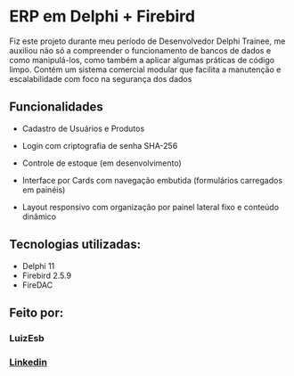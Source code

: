 # ERP em Delphi + Firebird

Fiz este projeto durante meu período de Desenvolvedor Delphi Trainee, me auxiliou não só a compreender o funcionamento de bancos de dados e como manipulá-los, como também a aplicar algumas práticas de código limpo. Contém um sistema comercial modular que facilita a manutenção e escalabilidade com foco na segurança dos dados

## Funcionalidades

* Cadastro de Usuários e Produtos

* Login com criptografia de senha SHA-256

* Controle de estoque (em desenvolvimento)

* Interface por Cards com navegação embutida (formulários carregados em painéis)

* Layout responsivo com organização por painel lateral fixo e conteúdo dinâmico

## Tecnologias utilizadas:

* Delphi 11
* Firebird 2.5.9
* FireDAC

## Feito por:

### LuizEsb

### [Linkedin](https://www.linkedin.com/in/luizesb)
